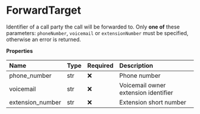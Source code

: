 # ForwardTarget

Identifier of a call party the call will be forwarded to. Only **one of** these parameters: `phoneNumber`, `voicemail` or `extensionNumber` must be specified, otherwise an error is returned.

**Properties**

| Name             | Type | Required | Description                          |
| :--------------- | :--- | :------- | :----------------------------------- |
| phone_number     | str  | ❌       | Phone number                         |
| voicemail        | str  | ❌       | Voicemail owner extension identifier |
| extension_number | str  | ❌       | Extension short number               |

<!-- This file was generated by liblab | https://liblab.com/ -->
